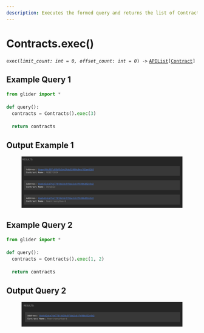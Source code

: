 ```yaml
---
description: Executes the formed query and returns the list of Contract objects.
---
```


# Contracts.exec()

`exec(`_`limit_count: int = 0, offset_count: int = 0`_`) ->` [`APIList`](../iterables/apilist.md)`[`[`Contract`](../contract/)`]`

## Example Query 1

```python
from glider import *

def query():
  contracts = Contracts().exec(3)

  return contracts
```

## Output Example 1

<figure><img src="../../.gitbook/assets/image (1) (1) (1) (1) (1) (1) (1) (1) (1) (1) (1) (1).png" alt=""><figcaption></figcaption></figure>

## Example Query 2

```python
from glider import *

def query():
  contracts = Contracts().exec(1, 2)

  return contracts
```

## Output Query 2

<figure><img src="../../.gitbook/assets/image (1) (1) (1) (1) (1) (1) (1) (1) (1) (1) (1) (1) (1).png" alt=""><figcaption></figcaption></figure>
